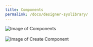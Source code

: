 ```yaml
---
title: Components
permalink: /docs/designer-syslibrary/
---
```

![Image of Components](/img/form-components.gif)
<br/>
<br/>
![Image of Create Component](/img/createcomp.gif)